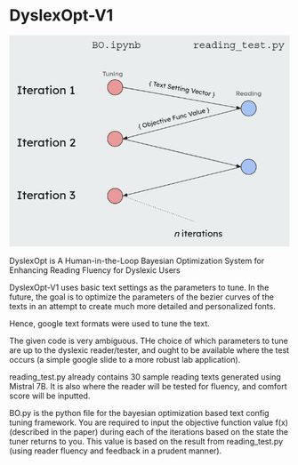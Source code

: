 # DyslexOpt-V1

![Flowchart Diagram](https://github.com/AkshatSG/DyslexOpt-V1/blob/main/flowchart.png)

DyslexOpt is A Human-in-the-Loop Bayesian Optimization System for Enhancing Reading Fluency for Dyslexic Users

DyslexOpt-V1 uses basic text settings as the parameters to tune. In the future, the goal is to optimize the parameters of the bezier curves of the texts in an attempt to create much more detailed and personalized fonts.

Hence, google text formats were used to tune the text. 

The given code is very ambiguous. THe choice of which parameters to tune are up to the dyslexic reader/tester, and ought to be available where the test occurs (a simple google slide to a more robust lab application). 

reading_test.py already contains 30 sample reading texts generated using Mistral 7B. It is also where the reader will be tested for fluency, and comfort score will be inputted.

BO.py is the python file for the bayesian optimization based text config tuning framework. You are required to input the objective function value f(x) (described in the paper) during each of the iterations based on the state the tuner returns to you. This value is based on the result from reading_test.py (using reader fluency and feedback in a prudent manner).
